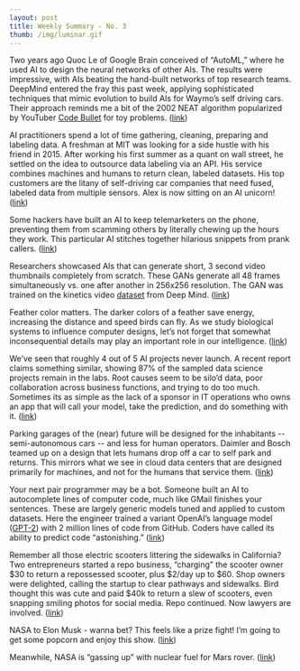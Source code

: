 ```yaml
---
layout: post
title: Weekly Summary - No. 3
thumb: /img/luminar.gif
---
```


Two years ago Quoc Le of Google Brain conceived of “AutoML,” where he
used AI to design the neural networks of other AIs.  The results were
impressive, with AIs beating the hand-built networks of top research
teams.  DeepMind entered the fray this past week, applying
sophisticated techniques that mimic evolution to build AIs for Waymo’s
self driving cars.  Their approach reminds me a bit of the 2002 NEAT
algorithm popularized by YouTuber [Code Bullet](https://www.youtube.com/channel/UC0e3QhIYukixgh5VVpKHH9Q) for toy problems.
([link](https://deepmind.com/blog/how-evolutionary-selection-can-train-more-capable-self-driving-cars/))

AI practitioners spend a lot of time gathering, cleaning, preparing
and labeling data.  A freshman at MIT was looking for a side hustle
with his friend in 2015.  After working his first summer as a quant on
wall street, he settled on the idea to outsource data labeling via an
API.  His service combines machines and humans to return clean,
labeled datasets.  His top customers are the litany of self-driving
car companies that need fused, labeled data from multiple
sensors. Alex is now sitting on an AI unicorn!
([link](https://www.theinformation.com/articles/supplier-to-self-driving-car-makers-nears-financing-at-1-billion-valuation))

Some hackers have built an AI to keep telemarketers on the phone,
preventing them from scamming others by literally chewing up the hours
they work.  This particular AI stitches together hilarious snippets
from prank callers. ([link](https://www.youtube.com/watch?v=ndvYa3X6hU0))

Researchers showcased AIs that can generate short, 3 second video
thumbnails completely from scratch.  These GANs generate all 48 frames
simultaneously vs. one after another in 256x256 resolution. The GAN
was trained on the kinetics video
[dataset](https://deepmind.com/research/open-source/open-source-datasets/kinetics/) from Deep Mind.
([link](https://arxiv.org/pdf/1907.06571.pdf))

Feather color matters. The darker colors of a feather save energy,
increasing the distance and speed birds can fly.  As we study
biological systems to influence computer designs, let’s not forget
that somewhat inconsequential details may play an important role in
our intelligence.
([link](https://www.newscientist.com/article/2210970-dark-feathers-give-birds-hot-wings-that-may-save-energy-during-flight/))

We’ve seen that roughly 4 out of 5 AI projects never launch.  A recent
report claims something similar, showing 87% of the sampled data
science projects remain in the labs.  Root causes seem to be silo’d
data, poor collaboration across business functions, and trying to do
too much.  Sometimes its as simple as the lack of a sponsor in IT
operations who owns an app that will call your model, take the
prediction, and do something with it.
([link](https://venturebeat.com/2019/07/19/why-do-87-of-data-science-projects-never-make-it-into-production/))

Parking garages of the (near) future will be designed for the
inhabitants -- semi-autonomous cars -- and less for human operators.
Daimler and Bosch teamed up on a design that lets humans drop off a
car to self park and returns.  This mirrors what we see in cloud data
centers that are designed primarily for machines, and not for the
humans that service them.
([link](https://www.cnet.com/roadshow/news/bosch-daimler-approval-level-4-automated-parking-germany/))

Your next pair programmer may be a bot.  Someone built an AI to
autocomplete lines of computer code, much like GMail finishes your
sentences.  These are largely generic models tuned and applied to
custom datasets.  Here the engineer trained a variant OpenAI’s
language model
([GPT-2](https://openai.com/blog/better-language-models/)) with 2
million lines of code from GitHub.  Coders have called its ability to
predict code “astonishing.”  ([link](https://tabnine.com/blog/deep))

Remember all those electric scooters littering the sidewalks in
California?  Two entrepreneurs started a repo business, “charging” the
scooter owner $30 to return a repossessed scooter, plus $2/day up to
$60.  Shop owners were delighted, calling the startup to clear
pathways and sidewalks.  Bird thought this was cute and paid $40k to
return a slew of scooters, even snapping smiling photos for social
media.  Repo continued.  Now lawyers are involved.
([link](https://www.theverge.com/2019/7/24/20696405/dockless-scooters-share-repo-men-repossessor-lawsuit-tow-yard-lime-bird-lyft-uber-razor))

NASA to Elon Musk - wanna bet?   This feels like a prize fight!  I’m going to get some popcorn and enjoy this show.
([link](https://futurism.com/the-byte/nasa-spacex-moon))

Meanwhile, NASA is “gassing up” with nuclear fuel for Mars rover.
([link](https://newatlas.com/nasa-mars-2020-nuclear-fuel/60741/))

